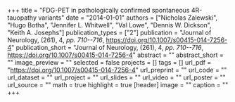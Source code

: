 +++
title = "FDG-PET in pathologically confirmed spontaneous 4R-tauopathy variants"
date = "2014-01-01"
authors = ["Nicholas Zalewski", "Hugo Botha", "Jennifer L. Whitwell", "Val Lowe", "Dennis W. Dickson", "Keith A. Josephs"]
publication_types = ["2"]
publication = "Journal of Neurology, (261), 4, _pp. 710--716_, https://doi.org/10.1007/s00415-014-7256-4"
publication_short = "Journal of Neurology, (261), 4, _pp. 710--716_, https://doi.org/10.1007/s00415-014-7256-4"
abstract = ""
abstract_short = ""
image_preview = ""
selected = false
projects = []
tags = []
url_pdf = "https://doi.org/10.1007/s00415-014-7256-4"
url_preprint = ""
url_code = ""
url_dataset = ""
url_project = ""
url_slides = ""
url_video = ""
url_poster = ""
url_source = ""
math = true
highlight = true
[header]
image = ""
caption = ""
+++
